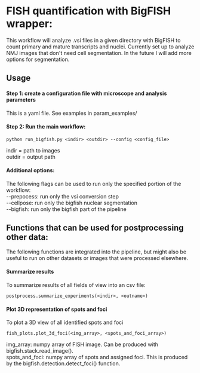 # FISH quantification with BigFISH wrapper:

This workflow will analyze .vsi files in a given directory with BigFISH to
count primary and mature transcripts and nuclei.
Currently set up to analyze NMJ images that don't need cell segmentation. In
the future I will add more options for segmentation.

## Usage

#### Step 1: create a configuration file with microscope and analysis parameters
This is a yaml file. See examples in param_examples/

#### Step 2: Run the main workflow:
    python run_bigfish.py <indir> <outdir> --config <config_file>
indir = path to images  
outdir = output path

#### Additional options:
The following flags can be used to run only the specified portion of the workflow:  
--prepocess: run only the vsi conversion step  
--cellpose: run only the bigfish nuclear segmentation  
--bigfish: run only the bigfish part of the pipeline

## Functions that can be used for postprocessing other data:
The following functions are integrated into the pipeline, but might also be
useful to run on other datasets or images that were processed elsewhere.

#### Summarize results
To summarize results of all fields of view into an csv file:
```
postprocess.summarize_experiments(<indir>, <outname>)
```
#### Plot 3D representation of spots and foci
To plot a 3D view of all identified spots and foci
```
fish_plots.plot_3d_foci(<img_array>, <spots_and_foci_array>)
```
img_array: numpy array of FISH image. Can be produced with bigfish.stack.read_image().  
spots_and_foci: numpy array of spots and assigned foci. This is produced by the
bigfish.detection.detect_foci() function.
